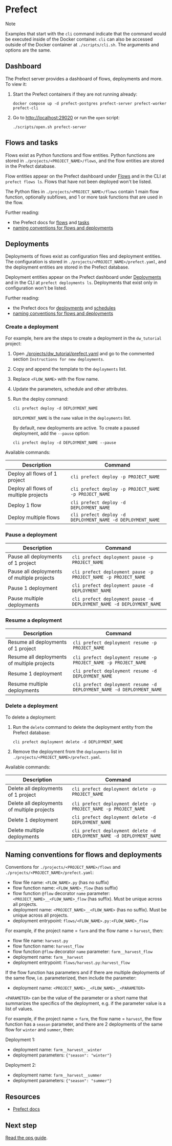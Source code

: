 # Prefect

> [!NOTE]
> Examples that start with the `cli` command indicate that the command would be executed inside of the Docker container. `cli` can also be accessed outside of the Docker container at `./scripts/cli.sh`. The arguments and options are the same.

## Dashboard

The Prefect server provides a dashboard of flows, deployments and more. To view it:

1. Start the Prefect containers if they are not running already:

    ```shell
    docker compose up -d prefect-postgres prefect-server prefect-worker prefect-cli
    ```

2. Go to [http://localhost:29020](http://localhost:29020) or run the `open` script:

    ```shell
    ./scripts/open.sh prefect-server
    ```

## Flows and tasks

Flows exist as Python functions and flow entities. Python functions are stored in `./projects/<PROJECT_NAME>/flows`, and the flow entities are stored in the Prefect database.

Flow entities appear on the Prefect dashboard under [Flows](http://localhost:29020/flows) and in the CLI at `prefect flows ls`. Flows that have not been deployed won't be listed.

The Python files in `./projects/<PROJECT_NAME>/flows` contain 1 main flow function, optionally subflows, and 1 or more task functions that are used in the flow.

Further reading:

- the Prefect docs for [flows](https://docs.prefect.io/latest/concepts/flows/) and [tasks](https://docs.prefect.io/latest/concepts/tasks/)
- [naming conventions for flows and deployments](#naming-conventions-for-flows-and-deployments)

## Deployments

Deployments of flows exist as configuration files and deployment entities. The configuration is stored in `./projects/<PROJECT_NAME>/prefect.yaml`, and the deployment entities are stored in the Prefect database.

Deployment entities appear on the Prefect dashboard under [Deployments](http://localhost:29020/deployments) and in the CLI at `prefect deployments ls`. Deployments that exist only in configuration won't be listed.

Further reading:

- the Prefect docs for [deployments](https://docs.prefect.io/latest/concepts/deployments/) and [schedules](https://docs.prefect.io/latest/concepts/schedules/#creating-schedules-through-a-prefectyaml-files-deployments-schedule-section)
- [naming conventions for flows and deployments](#naming-conventions-for-flows-and-deployments)

### Create a deployment

For example, here are the steps to create a deployment in the `dw_tutorial` project:

1. Open [./projects/dw_tutorial/prefect.yaml](../projects/dw_tutorial/prefect.yaml#L44) and go to the commented section `Instructions for new deployments`.

2. Copy and append the template to the `deployments` list.

3. Replace `<FLOW_NAME>` with the flow name.

4. Update the parameters, schedule and other attributes.

5. Run the deploy command:

    ```shell
    cli prefect deploy -d DEPLOYMENT_NAME
    ```

    `DEPLOYMENT_NAME` is the `name` value in the `deployments` list.

    By default, new deployments are active. To create a paused deployment, add the `--pause` option:

    ```shell
    cli prefect deploy -d DEPLOYMENT_NAME --pause
    ```

Available commands:

| Description                                 | Command                                                               |
|---------------------------------------------|-----------------------------------------------------------------------|
| Deploy all flows of 1 project               | `cli prefect deploy -p PROJECT_NAME`                                  |
| Deploy all flows of multiple projects       | `cli prefect deploy -p PROJECT_NAME -p PROJECT_NAME`                  |
| Deploy 1 flow                               | `cli prefect deploy -d DEPLOYMENT_NAME`                               |
| Deploy multiple flows                       | `cli prefect deploy -d DEPLOYMENT_NAME -d DEPLOYMENT_NAME`            |

### Pause a deployment

| Description                                 | Command                                                               |
|---------------------------------------------|-----------------------------------------------------------------------|
| Pause all deployments of 1 project          | `cli prefect deployment pause -p PROJECT_NAME`                        |
| Pause all deployments of multiple projects  | `cli prefect deployment pause -p PROJECT_NAME -p PROJECT_NAME`        |
| Pause 1 deployment                          | `cli prefect deployment pause -d DEPLOYMENT_NAME`                     |
| Pause multiple deployments                  | `cli prefect deployment pause -d DEPLOYMENT_NAME -d DEPLOYMENT_NAME`  |

### Resume a deployment

| Description                                 | Command                                                               |
|---------------------------------------------|-----------------------------------------------------------------------|
| Resume all deployments of 1 project         | `cli prefect deployment resume -p PROJECT_NAME`                       |
| Resume all deployments of multiple projects | `cli prefect deployment resume -p PROJECT_NAME -p PROJECT_NAME`       |
| Resume 1 deployment                         | `cli prefect deployment resume -d DEPLOYMENT_NAME`                    |
| Resume multiple deployments                 | `cli prefect deployment resume -d DEPLOYMENT_NAME -d DEPLOYMENT_NAME` |

### Delete a deployment

To delete a deployment:

1. Run the `delete` command to delete the deployment entity from the Prefect database:

    ```shell
    cli prefect deployment delete -d DEPLOYMENT_NAME
    ```

2. Remove the deployment from the `deployments` list in `./projects/<PROJECT_NAME>/prefect.yaml`.

Available commands:

| Description                                 | Command                                                               |
|---------------------------------------------|-----------------------------------------------------------------------|
| Delete all deployments of 1 project         | `cli prefect deployment delete -p PROJECT_NAME`                       |
| Delete all deployments of multiple projects | `cli prefect deployment delete -p PROJECT_NAME -p PROJECT_NAME`       |
| Delete 1 deployment                         | `cli prefect deployment delete -d DEPLOYMENT_NAME`                    |
| Delete multiple deployments                 | `cli prefect deployment delete -d DEPLOYMENT_NAME -d DEPLOYMENT_NAME` |

## Naming conventions for flows and deployments

Conventions for `./projects/<PROJECT_NAME>/flows` and `./projects/<PROJECT_NAME>/prefect.yaml`:

- flow file name: `<FLOW_NAME>.py` (has no suffix)
- flow function name: `<FLOW_NAME>_flow` (has suffix)
- flow function `@flow` decorator `name` parameter: `<PROJECT_NAME>__<FLOW_NAME>_flow` (has suffix). Must be unique across all projects.
- deployment name: `<PROJECT_NAME>__<FLOW_NAME>` (has no suffix). Must be unique across all projects.
- deployment entrypoint: `flows/<FLOW_NAME>.py:<FLOW_NAME>_flow`

For example, if the project name = `farm` and the flow name = `harvest`, then:

- flow file name: `harvest.py`
- flow function name: `harvest_flow`
- flow function `@flow` decorator `name` parameter: `farm__harvest_flow`
- deployment name: `farm__harvest`
- deployment entrypoint: `flows/harvest.py:harvest_flow`

If the flow function has parameters and if there are multiple deployments of the same flow, i.e. parameterized, then include the parameter:

- deployment name: `<PROJECT_NAME>__<FLOW_NAME>__<PARAMETER>`

`<PARAMETER>` can be the value of the parameter or a short name that summarizes the specifics of the deployment, e.g. if the parameter value is a list of values.

For example, if the project name = `farm`, the flow name = `harvest`, the flow function has a `season` parameter, and there are 2 deployments of the same flow for `winter` and `summer`, then:

Deployment 1:

- deployment name: `farm__harvest__winter`
- deployment parameters: `{"season": "winter"}`

Deployment 2:

- deployment name: `farm__harvest__summer`
- deployment parameters: `{"season": "summer"}`

## Resources

- [Prefect docs](https://docs.prefect.io)

## Next step

[Read the ops guide](ops.md).
